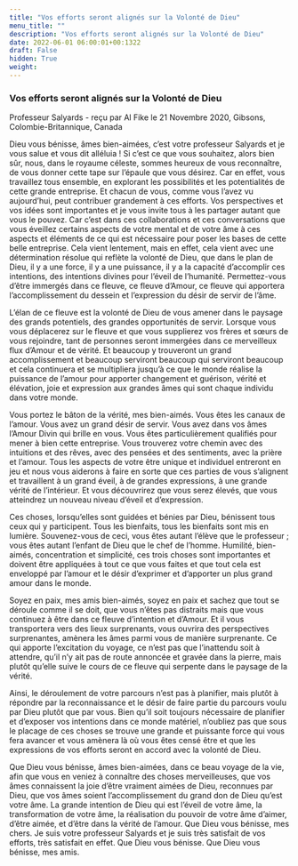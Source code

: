 ```yaml
---
title: "Vos efforts seront alignés sur la Volonté de Dieu"
menu_title: ""
description: "Vos efforts seront alignés sur la Volonté de Dieu"
date: 2022-06-01 06:00:01+00:1322
draft: False
hidden: True
weight:
---
```

### Vos efforts seront alignés sur la Volonté de Dieu

Professeur Salyards - reçu par Al Fike le 21 Novembre 2020, Gibsons, Colombie-Britannique, Canada

Dieu vous bénisse, âmes bien-aimées, c’est votre professeur Salyards et je vous salue et vous dit alléluia ! Si c’est ce que vous souhaitez, alors bien sûr, nous, dans le royaume céleste, sommes heureux de vous reconnaître, de vous donner cette tape sur l’épaule que vous désirez. Car en effet, vous travaillez tous ensemble, en explorant les possibilités et les potentialités de cette grande entreprise. Et chacun de vous, comme vous l’avez vu aujourd’hui, peut contribuer grandement à ces efforts. Vos perspectives et vos idées sont importantes et je vous invite tous à les partager autant que vous le pouvez. Car c’est dans ces collaborations et ces conversations que vous éveillez certains aspects de votre mental et de votre âme à ces aspects et éléments de ce qui est nécessaire pour poser les bases de cette belle entreprise. Cela vient lentement, mais en effet, cela vient avec une détermination résolue qui reflète la volonté de Dieu, que dans le plan de Dieu, il y a une force, il y a une puissance, il y a la capacité d’accomplir ces intentions, des intentions divines pour l’éveil de l’humanité. Permettez-vous d’être immergés dans ce fleuve, ce fleuve d’Amour, ce fleuve qui apportera l’accomplissement du dessein et l’expression du désir de servir de l’âme.

L’élan de ce fleuve est la volonté de Dieu de vous amener dans le paysage des grands potentiels, des grandes opportunités de servir. Lorsque vous vous déplacerez sur le fleuve et que vous supplierez vos frères et sœurs de vous rejoindre, tant de personnes seront immergées dans ce merveilleux flux d’Amour et de vérité. Et beaucoup y trouveront un grand accomplissement et beaucoup serviront beaucoup qui serviront beaucoup et cela continuera et se multipliera jusqu’à ce que le monde réalise la puissance de l’amour pour apporter changement et guérison, vérité et élévation, joie et expression aux grandes âmes qui sont chaque individu dans votre monde.

Vous portez le bâton de la vérité, mes bien-aimés. Vous êtes les canaux de l’amour. Vous avez un grand désir de servir. Vous avez dans vos âmes l’Amour Divin qui brille en vous. Vous êtes particulièrement qualifiés pour mener à bien cette entreprise. Vous trouverez votre chemin avec des intuitions et des rêves, avec des pensées et des sentiments, avec la prière et l’amour. Tous les aspects de votre être unique et individuel entreront en jeu et nous vous aiderons à faire en sorte que ces parties de vous s’alignent et travaillent à un grand éveil, à de grandes expressions, à une grande vérité de l’intérieur. Et vous découvrirez que vous serez élevés, que vous atteindrez un nouveau niveau d’éveil et d’expression.

Ces choses, lorsqu’elles sont guidées et bénies par Dieu, bénissent tous ceux qui y participent. Tous les bienfaits, tous les bienfaits sont mis en lumière. Souvenez-vous de ceci, vous êtes autant l’élève que le professeur ; vous êtes autant l’enfant de Dieu que le chef de l’homme. Humilité, bien-aimés, concentration et simplicité, ces trois choses sont importantes et doivent être appliquées à tout ce que vous faites et que tout cela est enveloppé par l’amour et le désir d’exprimer et d’apporter un plus grand amour dans le monde.

Soyez en paix, mes amis bien-aimés, soyez en paix et sachez que tout se déroule comme il se doit, que vous n’êtes pas distraits mais que vous continuez à être dans ce fleuve d’intention et d’Amour. Et il vous transportera vers des lieux surprenants, vous ouvrira des perspectives surprenantes, amènera les âmes parmi vous de manière surprenante. Ce qui apporte l’excitation du voyage, ce n’est pas que l’inattendu soit à attendre, qu’il n’y ait pas de route annoncée et gravée dans la pierre, mais plutôt qu’elle suive le cours de ce fleuve qui serpente dans le paysage de la vérité.

Ainsi, le déroulement de votre parcours n’est pas à planifier, mais plutôt à répondre par la reconnaissance et le désir de faire partie du parcours voulu par Dieu plutôt que par vous. Bien qu’il soit toujours nécessaire de planifier et d’exposer vos intentions dans ce monde matériel, n’oubliez pas que sous le placage de ces choses se trouve une grande et puissante force qui vous fera avancer et vous amènera là où vous êtes censé être et que les expressions de vos efforts seront en accord avec la volonté de Dieu.

Que Dieu vous bénisse, âmes bien-aimées, dans ce beau voyage de la vie, afin que vous en veniez à connaître des choses merveilleuses, que vos âmes connaissent la joie d’être vraiment aimées de Dieu, reconnues par Dieu, que vos âmes soient l’accomplissement du grand don de Dieu qu’est votre âme. La grande intention de Dieu qui est l’éveil de votre âme, la transformation de votre âme, la réalisation du pouvoir de votre âme d’aimer, d’être aimée, et d’être dans la vérité de l’amour. Que Dieu vous bénisse, mes chers. Je suis votre professeur Salyards et je suis très satisfait de vos efforts, très satisfait en effet. Que Dieu vous bénisse. Que Dieu vous bénisse, mes amis.
